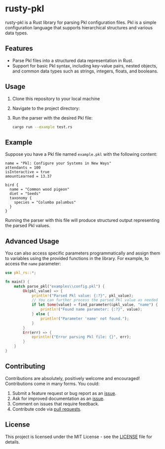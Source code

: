 # rusty-pkl

rusty-pkl is a Rust library for parsing Pkl configuration files. Pkl is a simple configuration language that supports hierarchical structures and various data types.

## Features

- Parse Pkl files into a structured data representation in Rust.
- Support for basic Pkl syntax, including key-value pairs, nested objects, and common data types such as strings, integers, floats, and booleans.

## Usage

1. Clone this repository to your local machine

2. Navigate to the project directory:

3. Run the parser with the desired Pkl file:

   ```bash
   cargo run --example test.rs
   ```

## Example

Suppose you have a Pkl file named `example.pkl` with the following content:

```pkl
name = "Pkl: Configure your Systems in New Ways"
attendants = 100
isInteractive = true
amountLearned = 13.37

bird {
  name = "Common wood pigeon"
  diet = "Seeds"
  taxonomy {
    species = "Columba palumbus"
  }
}
```

Running the parser with this file will produce structured output representing the parsed Pkl values.

## Advanced Usage

You can also access specific parameters programmatically and assign them to variables using the provided functions in the library. For example, to access the `name` parameter:

```rust
use pkl_rs::*;

fn main() {
    match parse_pkl("examples\\config.pkl") {
        Ok(pkl_value) => {
            println!("Parsed Pkl value: {:?}", pkl_value);
            // You can further process the parsed Pkl value as needed
            if let Some(value) = find_parameter(&pkl_value, "name") {
                println!("Found name parameter: {:?}", value);
            } else {
                println!("Parameter 'name' not found.");
            }
        }
        Err(err) => {
            eprintln!("Error parsing Pkl file: {}", err);
        }
    }
}
```

## Contributing

Contributions are absolutely, positively welcome and encouraged! Contributions
come in many forms. You could:

  1. Submit a feature request or bug report as an [issue].
  2. Ask for improved documentation as an [issue].
  3. Comment on issues that require feedback.
  4. Contribute code via [pull requests].

[issue]: https://github.com/ladroid/pkl-rs/issues
[pull requests]: https://github.com/ladroid/pkl-rs/pulls

## License

This project is licensed under the MIT License - see the [LICENSE](LICENSE) file for details.